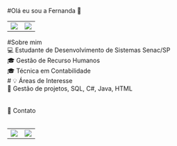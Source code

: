 #Olá eu sou a Fernanda 👋
<table>
  <td>
    <img src="https://github-readme-stats.vercel.app/api?username=FernandaLia&theme=dark&show_icons=true">
  </td>
  <td>
   <img src="https://github-readme-stats.vercel.app/api/top-langs/?username=FernandaLia&langs_count=4&theme=dark"> 
  </td>
</table>
<div>
  #Sobre mim <br>
  💻 Estudante de Desenvolvimento de Sistemas Senac/SP<br>
  🎓 Gestão de Recurso Humanos<br>
  🎓 Técnica em Contabilidade<br>
  </div>
  <div>
  # 💡 Áreas de Interesse<br>
  📖 Gestão de projetos, SQL, C#, Java, HTML <br>
  </div>
  <div>
    <br><br>
  📱 Contato
    <br><br>
    <table>
    <td>
      <a href="https://linkedin.com/in/fernandapisani"><img src="https://img.shields.io/badge/LinkedIn-0077B5?style=for-the-badge&logo=linkedin&logoColor=white"></a>
    </td>
    <td>
      <a href="https://github.com/FernandaLia"><img src="https://img.shields.io/badge/GitHub-100000?style=for-the-badge&logo=github&logoColor=white"></a>
    </td>
    </table>
  </div>
